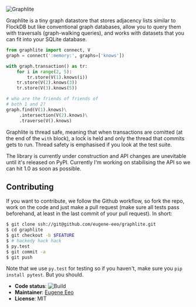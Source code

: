 ![Graphlite](https://raw.github.com/eugene-eeo/graphlite/master/art/logo-300.png)

Graphlite is a tiny graph datastore that stores adjacency lists
similar to FlockDB but like conventional graph databases, allow
you to query them with traversals (graph-walking queries), and
works with datasets that you can fit into your SQLite database.

```python
from graphlite import connect, V
graph = connect(':memory:', graphs=['knows'])

with graph.transaction() as tr:
    for i in range(2, 5):
        tr.store(V(1).knows(i))
    tr.store(V(2).knows(3))
    tr.store(V(3).knows(5))

# who are the friends of friends of
# both 1 and 2?
graph.find(V(1).knows)\
     .intersection(V(2).knows)\
     .traverse(V().knows)
```

Graphlite is thread safe, meaning that when transactions are
comitted (at the end of the `with` block), a lock is held and
only the thread that commits gets to run. Thread safety is
emphasised if you look at the test suite.

The library is currently under construction and API changes are
unevitable until it's released on PyPI. Currently I'm working
on stabilising the API so we can hit 1.0 as soon as possible.

## Contributing

If you want to contribute, we follow the Github workflow, so
fork the repo, work on the code and just make a pull request
(make sure all tests pass beforehand, at least in the last
commit of your pull request). In short:

```sh
$ git clone ssh://git@github.com/eugene-eeo/graphlite.git
$ cd graphlite
$ git checkout -b $FEATURE
$ # hackedy hack hack
$ py.test
$ git commit -a
$ git push
```

Note that we use `py.test` for testing so if you haven't, make
sure you `pip install pytest`. But you should.


* **Code status**: ![Build](https://img.shields.io/travis/eugene-eeo/graphlite.svg)
* **Maintainer**: [Eugene Eeo](https://github.com/eugene-eeo)
* **License**: MIT
